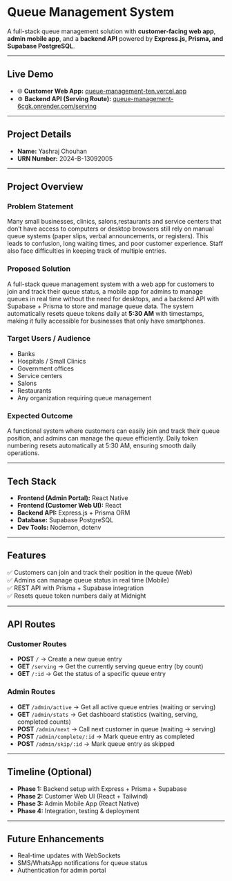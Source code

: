 # Queue Management System

A full-stack queue management solution with **customer-facing web app**, **admin mobile app**, and a **backend API** powered by **Express.js, Prisma, and Supabase PostgreSQL**.

---

## Live Demo  

- 🌐 **Customer Web App:** [queue-management-ten.vercel.app](https://queue-management-ten.vercel.app/)  
- ⚙️ **Backend API (Serving Route):** [queue-management-6cgk.onrender.com/serving](https://queue-management-6cgk.onrender.com/serving)  

---

## Project Details

- **Name:** Yashraj Chouhan  
- **URN Number:** 2024-B-13092005  

---

## Project Overview

### Problem Statement  
Many small businesses, clinics, salons,restaurants and service centers that don’t have access to computers or desktop browsers still rely on manual queue systems (paper slips, verbal announcements, or registers). This leads to confusion, long waiting times, and poor customer experience. Staff also face difficulties in keeping track of multiple entries. 

### Proposed Solution  
A full-stack queue management system with a web app for customers to join and track their queue status, a mobile app for admins to manage queues in real time without the need for desktops, and a backend API with Supabase + Prisma to store and manage queue data. The system automatically resets queue tokens daily at **5:30 AM** with timestamps, making it fully accessible for businesses that only have smartphones. 

### Target Users / Audience  
- Banks  
- Hospitals / Small Clinics 
- Government offices  
- Service centers
- Salons
- Restaurants
- Any organization requiring queue management  

### Expected Outcome  
A functional system where customers can easily join and track their queue position, and admins can manage the queue efficiently. Daily token numbering resets automatically at 5:30 AM, ensuring smooth daily operations.  

---

## Tech Stack

- **Frontend (Admin Portal):** React Native
- **Frontend (Customer Web UI):** React 
- **Backend API:** Express.js + Prisma ORM  
- **Database:** Supabase PostgreSQL  
- **Dev Tools:** Nodemon, dotenv  

---

## Features

✅ Customers can join and track their position in the queue (Web)  
✅ Admins can manage queue status in real time (Mobile)  
✅ REST API with Prisma + Supabase integration  
✅ Resets queue token numbers daily at Midnight 

---

## API Routes

### Customer Routes
- **POST** `/` → Create a new queue entry  
- **GET** `/serving` → Get the currently serving queue entry (by count)  
- **GET** `/:id` → Get the status of a specific queue entry  

### Admin Routes
- **GET** `/admin/active` → Get all active queue entries (waiting or serving)
- **GET** `/admin/stats` → Get dashboard statistics (waiting, serving, completed counts)
- **POST** `/admin/next` → Call next customer in queue (waiting → serving)
- **POST** `/admin/complete/:id` → Mark queue entry as completed
- **POST** `/admin/skip/:id` → Mark queue entry as skipped

---

## Timeline (Optional)

- **Phase 1:** Backend setup with Express + Prisma + Supabase  
- **Phase 2:** Customer Web UI (React + Tailwind)  
- **Phase 3:** Admin Mobile App (React Native)  
- **Phase 4:** Integration, testing & deployment  

---

## Future Enhancements

- Real-time updates with WebSockets  
- SMS/WhatsApp notifications for queue status  
- Authentication for admin portal  
